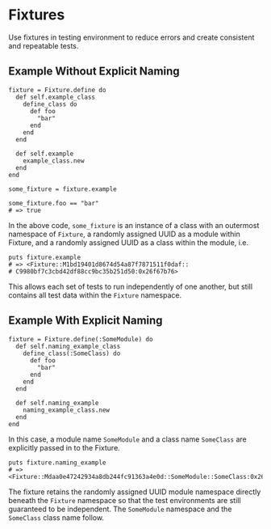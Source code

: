 # Fixtures

Use fixtures in testing environment to reduce errors and create consistent and repeatable tests.

## Example Without Explicit Naming
````
fixture = Fixture.define do
  def self.example_class
    define_class do
      def foo
        "bar"
      end
    end
  end

  def self.example
    example_class.new
  end
end

some_fixture = fixture.example

some_fixture.foo == "bar"
# => true
````

In the above code, `some_fixture` is an instance of a class with an outermost namespace of `Fixture`, a randomly assigned UUID as a module within Fixture, and a randomly assigned UUID as a class within the module, i.e.

````
puts fixture.example
# => <Fixture::M1bd19401d8674d54a87f7871511f0daf::
# C9980bf7c3cbd42df88cc9bc35b251d50:0x26f67b76>
````

This allows each set of tests to run independently of one another, but still contains all test data within the `Fixture` namespace.

## Example With Explicit Naming
````
fixture = Fixture.define(:SomeModule) do
  def self.naming_example_class
    define_class(:SomeClass) do
      def foo
        "bar"
      end
    end
  end

  def self.naming_example
    naming_example_class.new
  end
end
````

In this case, a module name `SomeModule` and a class name `SomeClass` are explicitly passed in to the Fixture.

````
puts fixture.naming_example
# => <Fixture::Mdaa0e47242934a8db244fc91363a4e0d::SomeModule::SomeClass:0x26f67b76>
````

The fixture retains the randomly assigned UUID module namespace directly beneath the `Fixture` namespace so that the test environments are still guaranteed to be independent. The `SomeModule` namespace and the `SomeClass` class name follow.

